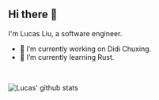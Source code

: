 ## Hi there 👋

I'm Lucas Liu, a software engineer.

- 🔭 I’m currently working on Didi Chuxing.
- 🌱 I’m currently learning Rust.

<br />

<!--
**yhlchao/yhlchao** is a ✨ _special_ ✨ repository because its `README.md` (this file) appears on your GitHub profile.

Here are some ideas to get you started:

- 🔭 I’m currently working on ...
- 🌱 I’m currently learning ...
- 👯 I’m looking to collaborate on ...
- 🤔 I’m looking for help with ...
- 💬 Ask me about ...
- 📫 How to reach me: ...
- 😄 Pronouns: ...
- ⚡ Fun fact: ...
-->

![Lucas' github stats][github-stats-card]

[github-stats-card]: https://github-readme-stats-three-gamma-84.vercel.app/api?username=yhlchao&theme=shadow_blue&show_icons=true&hide=contribs

